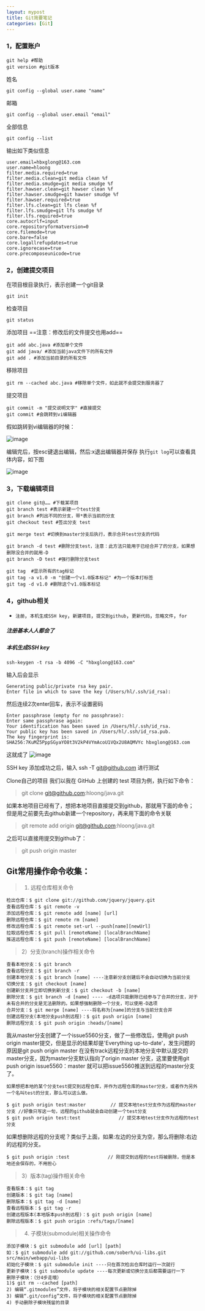 ```yaml
---
layout: mypost
title: Git简要笔记
categories: [Git]
---
```


### 1，配置账户

```
git help #帮助
git version #git版本
```

姓名
```
git config --global user.name "name"
```
邮箱
```
git config --global user.email "email"
```
全部信息
```
git config --list 
```
输出如下类似信息
```
user.email=hbxglong@163.com
user.name=hloong
filter.media.required=true
filter.media.clean=git media clean %f
filter.media.smudge=git media smudge %f
filter.hawser.clean=git hawser clean %f
filter.hawser.smudge=git hawser smudge %f
filter.hawser.required=true
filter.lfs.clean=git lfs clean %f
filter.lfs.smudge=git lfs smudge %f
filter.lfs.required=true
core.autocrlf=input
core.repositoryformatversion=0
core.filemode=true
core.bare=false
core.logallrefupdates=true
core.ignorecase=true
core.precomposeunicode=true
```
### 2，创建提交项目
在项目根目录执行，表示创建一个git目录

```
git init
```
检查项目
```
git status
```
添加项目 ==注意：修改后的文件提交也用add==
```
git add abc.java #添加单个文件
git add java/ #添加当前java文件下的所有文件
git add . #添加当前目录的所有文件
```
移除项目
```
git rm --cached abc.java #移除单个文件，如此就不会提交到服务器了
```
提交项目

```
git commit -m "提交说明文字" #直接提交
git commit #会跳转到vi编辑器
```
假如跳转到vi编辑器的时候：

![image](01.png)

编辑完后，按esc键退出编辑，然后:x退出编辑器并保存
执行`git log`可以查看具体内容，如下图

![image](02.png)

### 3，下载编辑项目
```
git clone git@…… #下载某项目
git branch test #表示新建一个test分支
git branch #列出不同的分支，带*表示当前的分支
git checkout test #签出分支 test

git merge test #切换到master分支后执行，表示合并test分支的代码

git branch -d test #删除分支test，注意：此方法只能用于已经合并了的分支，如果想删除没合并的就用-D
git branch -D test #强行删除分支test

git tag  #显示所有的tag标记
git tag -a v1.0 -m "创建一个v1.0版本标记" #为一个版本打标签
git tag -d v1.0 #删除这个v1.0版本标记
```
### 4，github相关
- `注册`，`本机生成SSH key`，`新建项目`，`提交到github`，`更新代码`，`忽略文件`，`for`

##### 注册基本人人都会了
##### 本机生成SSH key

```
ssh-keygen -t rsa -b 4096 -C "hbxglong@163.com"
```
输入后会显示

```
Generating public/private rsa key pair.
Enter file in which to save the key (/Users/hl/.ssh/id_rsa): 
```
然后连续2次enter回车，表示不设置密码

```
Enter passphrase (empty for no passphrase): 
Enter same passphrase again: 
Your identification has been saved in /Users/hl/.ssh/id_rsa.
Your public key has been saved in /Users/hl/.ssh/id_rsa.pub.
The key fingerprint is:
SHA256:7KuMZ5PppSGyaYO8t3V2kP4VYmAcoU1VQx2U8AQMVYc hbxglong@163.com
```
这就成了
![image](03.png)

SSH key 添加成功之后，输入 ssh -T git@github.com 进行测试

Clone自己的项目 我们以我在 GitHub 上创建的 test 项目为例，执行如下命令：
>git clone git@github.com:hloong/java.git

如果本地项目已经有了，想把本地项目直接提交到github，那就用下面的命令；
但是用之前要先去github新建一个repository，再来用下面的命令关联

>git remote add origin git@github.com:hloong/java.git

之后可以直接用提交到github了：

>git push origin master


## Git常用操作命令收集：

>1) 远程仓库相关命令

```
检出仓库：$ git clone git://github.com/jquery/jquery.git
查看远程仓库：$ git remote -v
添加远程仓库：$ git remote add [name] [url]
删除远程仓库：$ git remote rm [name]
修改远程仓库：$ git remote set-url --push[name][newUrl]
拉取远程仓库：$ git pull [remoteName] [localBranchName]
推送远程仓库：$ git push [remoteName] [localBranchName]
```

>2）分支(branch)操作相关命令

```
查看本地分支：$ git branch
查看远程分支：$ git branch -r
创建本地分支：$ git branch [name] ----注意新分支创建后不会自动切换为当前分支
切换分支：$ git checkout [name]
创建新分支并立即切换到新分支：$ git checkout -b [name]
删除分支：$ git branch -d [name] ---- -d选项只能删除已经参与了合并的分支，对于未有合并的分支是无法删除的。如果想强制删除一个分支，可以使用-D选项
合并分支：$ git merge [name] ----将名称为[name]的分支与当前分支合并
创建远程分支(本地分支push到远程)：$ git push origin [name]
删除远程分支：$ git push origin :heads/[name]
```

我从master分支创建了一个issue5560分支，做了一些修改后，使用git push origin master提交，但是显示的结果却是'Everything up-to-date'，发生问题的原因是git push origin master 在没有track远程分支的本地分支中默认提交的master分支，因为master分支默认指向了origin master 分支，这里要使用git push origin issue5560：master 就可以把issue5560推送到远程的master分支了。

    如果想把本地的某个分支test提交到远程仓库，并作为远程仓库的master分支，或者作为另外一个名叫test的分支，那么可以这么做。
```
$ git push origin test:master         // 提交本地test分支作为远程的master分支 //好像只写这一句，远程的github就会自动创建一个test分支
$ git push origin test:test              // 提交本地test分支作为远程的test分支
```
如果想删除远程的分支呢？类似于上面，如果:左边的分支为空，那么将删除:右边的远程的分支。
```
$ git push origin :test              // 刚提交到远程的test将被删除，但是本地还会保存的，不用担心
```

>3）版本(tag)操作相关命令

```
查看版本：$ git tag
创建版本：$ git tag [name]
删除版本：$ git tag -d [name]
查看远程版本：$ git tag -r
创建远程版本(本地版本push到远程)：$ git push origin [name]
删除远程版本：$ git push origin :refs/tags/[name]
```

>4) 子模块(submodule)相关操作命令
```
添加子模块：$ git submodule add [url] [path]
如：$ git submodule add git://github.com/soberh/ui-libs.git src/main/webapp/ui-libs
初始化子模块：$ git submodule init ----只在首次检出仓库时运行一次就行
更新子模块：$ git submodule update ----每次更新或切换分支后都需要运行一下
删除子模块：（分4步走哦）
1)$ git rm --cached [path]
2) 编辑“.gitmodules”文件，将子模块的相关配置节点删除掉
3) 编辑“.git/config”文件，将子模块的相关配置节点删除掉
4) 手动删除子模块残留的目录
```